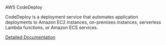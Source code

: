 AWS CodeDeploy

CodeDeploy is a deployment service that automates application deployments to Amazon EC2 instances, on-premises instances, serverless Lambda functions, or Amazon ECS services.


[Detailed Documentation](https://docs.aws.amazon.com/codedeploy/latest/userguide/welcome.html)
